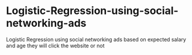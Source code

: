 # Logistic-Regression-using-social-networking-ads
Logistic Regression using social networking ads based on expected  salary and age they will click the website or not 
